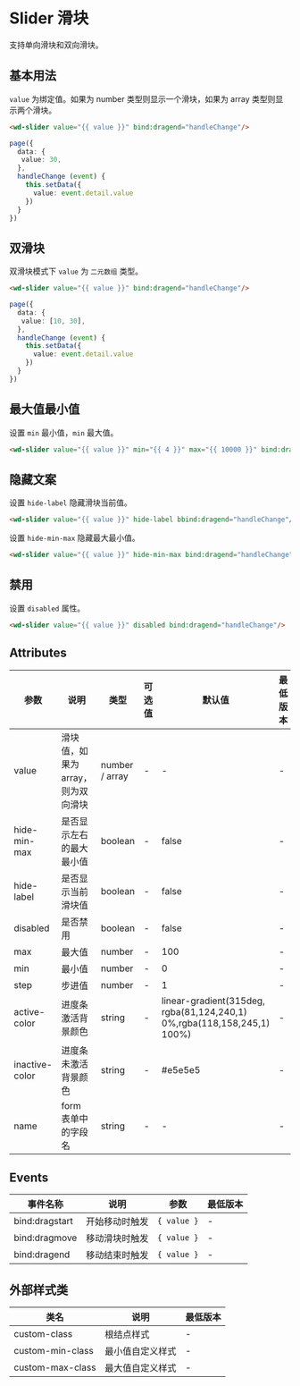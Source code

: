 <frame/>

#  Slider 滑块

支持单向滑块和双向滑块。


## 基本用法

`value` 为绑定值。如果为 number 类型则显示一个滑块，如果为 array 类型则显示两个滑块。
```html
<wd-slider value="{{ value }}" bind:dragend="handleChange"/>
```
```typescript
page({
  data: {
   value: 30,
  },
  handleChange (event) {
    this.setData({
      value: event.detail.value
    })
  }
})
```
## 双滑块

双滑块模式下 `value` 为 `二元数组` 类型。

```html
<wd-slider value="{{ value }}" bind:dragend="handleChange"/>
```
```typescript
page({
  data: {
   value: [10, 30],
  },
  handleChange (event) {
    this.setData({
      value: event.detail.value
    })
  }
})
```
## 最大值最小值

设置 `min` 最小值，`min` 最大值。

```html
<wd-slider value="{{ value }}" min="{{ 4 }}" max="{{ 10000 }}" bind:dragend="handleChange"/>
```

## 隐藏文案

设置 `hide-label` 隐藏滑块当前值。

```html
<wd-slider value="{{ value }}" hide-label bbind:dragend="handleChange"/>
```

设置 `hide-min-max` 隐藏最大最小值。

```html
<wd-slider value="{{ value }}" hide-min-max bind:dragend="handleChange"/>
```

## 禁用

设置 `disabled` 属性。

```html
<wd-slider value="{{ value }}" disabled bind:dragend="handleChange"/>
```

## Attributes
| 参数 | 说明 | 类型 | 可选值 | 默认值 | 最低版本 |
|-----|------|-----|-------|-------|--------|
| value |	滑块值，如果为array，则为双向滑块 |	number / array | - | - | - |
| hide-min-max | 是否显示左右的最大最小值 |	boolean |	- |	false | - |
| hide-label | 是否显示当前滑块值 | boolean | - | false | - |
| disabled | 是否禁用 | boolean | - | false | - |
| max | 最大值 | number | - | 100 | - |
| min | 最小值 | number | - | 0 | - |
| step | 步进值 | number | - | 1 | - |
| active-color | 进度条激活背景颜色 | string | - | linear-gradient(315deg, rgba(81,124,240,1) 0%,rgba(118,158,245,1) 100%) | - |
| inactive-color | 进度条未激活背景颜色 | string | - | #e5e5e5 | - |
| name | form 表单中的字段名 | string | - | - | - |

## Events

| 事件名称 | 说明 | 参数 | 最低版本 |
|---------|-----|-----|---------|
| bind:dragstart | 开始移动时触发 | `{ value }` | - |
| bind:dragmove | 移动滑块时触发 | `{ value }` | - |
| bind:dragend | 移动结束时触发 | `{ value }` | - |

## 外部样式类
| 类名 | 说明 | 最低版本 |
|-----|------|--------|
| custom-class | 根结点样式 | - |
| custom-min-class | 最小值自定义样式 | - |
| custom-max-class | 最大值自定义样式 | - |
